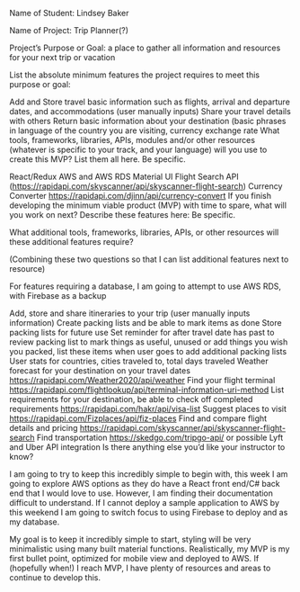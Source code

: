 Name of Student: Lindsey Baker

Name of Project: Trip Planner(?)

Project’s Purpose or Goal: a place to gather all information and resources for your next trip or vacation

List the absolute minimum features the project requires to meet this purpose or goal:

Add and Store travel basic information such as flights, arrival and departure dates, and accommodations (user manually inputs) 
Share your travel details with others
Return basic information about your destination (basic phrases in language of the country you are visiting, currency exchange rate
What tools, frameworks, libraries, APIs, modules and/or other resources (whatever is specific to your track, and your language) will you use to create this MVP? List them all here. Be specific.

React/Redux
AWS and AWS RDS 
Material UI 
Flight Search API (https://rapidapi.com/skyscanner/api/skyscanner-flight-search)
Currency Converter https://rapidapi.com/djinn/api/currency-convert
If you finish developing the minimum viable product (MVP) with time to spare, what will you work on next? Describe these features here: Be specific.

What additional tools, frameworks, libraries, APIs, or other resources will these additional features require? 

(Combining these two questions so that I can list additional features next to resource)

For features requiring a database, I am going to attempt to use AWS RDS, with Firebase as a backup

Add, store and share itineraries to your trip (user manually inputs information)
Create packing lists and be able to mark items as done
Store packing lists for future use
Set reminder for after travel date has past to review packing list to mark things as useful, unused or add things you wish you packed,  list these items when user goes to add additional packing lists
User stats for countries, cities traveled to, total days traveled
Weather forecast for your destination on your travel dates https://rapidapi.com/Weather2020/api/weather
Find your flight terminal https://rapidapi.com/flightlookup/api/terminal-information-uri-method
List requirements for your destination, be able to check off completed requirements https://rapidapi.com/hakr/api/visa-list
Suggest places to visit https://rapidapi.com/Fizplaces/api/fiz-places
Find and compare flight details and pricing https://rapidapi.com/skyscanner/api/skyscanner-flight-search
Find transportation https://skedgo.com/tripgo-api/ or possible Lyft and Uber API integration
Is there anything else you’d like your instructor to know? 

I am going to try to keep this incredibly simple to begin with, this week I am going to explore AWS options as they do have a React front end/C# back end that I would love to use. However, I am finding their documentation difficult to understand. If I cannot deploy a sample application to AWS by this weekend I am going to switch focus to using Firebase to deploy and as my database. 

My goal is to keep it incredibly simple to start, styling will be very minimalistic using many built material functions. Realistically, my MVP is my first bullet point, optimized for mobile view and deployed to AWS. If (hopefully when!) I reach MVP, I have plenty of resources and areas to continue to develop this. 

